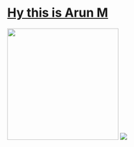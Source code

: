 # [Hy this is Arun M ](https://arun496.github.io/apnafolio/)
<img style="width: 16rem;" src="https://media.giphy.com/media/f3iwJFOVOwuy7K6FFw/giphy.gif" />
<img src="https://img.shields.io/badge/-Java-brightgreen" />
